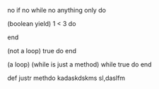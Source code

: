 no if
no while
no anything
only do

(boolean yield)
1 < 3 do

end

(not a loop)
true do
end

(a loop)
(while is just a method)
while true do
end

def justr methdo
kadaskdskms
sl,daslfm
